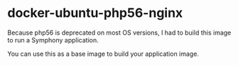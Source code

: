 # docker-ubuntu-php56-nginx

Because php56 is deprecated on most OS versions, I had to build this image to run a Symphony application.

You can use this as a base image to build your application image.

